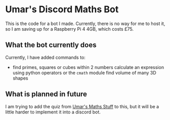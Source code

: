 # Umar's Discord Maths Bot

This is the code for a bot I made. Currently, there is no way for me to host it,
so I am saving up for a Raspberry Pi 4 4GB, which costs £75.

## What the bot currently does

Currently, I have added commands to:

-   find primes, squares or cubes within 2 numbers
    calculate an expression using python operators or the `cmath` module
    find volume of many 3D shapes

## What is planned in future

I am trying to add the quiz from [Umar's Maths Stuff](https://github.com/noneofyourbusiness1415252/Maths-stuff) to this, but it will be a little harder to implement it into a discord bot.
